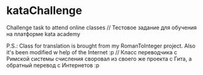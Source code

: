 # kataChallenge
 Challenge task to attend online classes // Тестовое задание для обучения на платформе kata academy

 P.S.: Class for translation is brought from my RomanToInteger project. Also it's been modified w help of the Internet :p // Класс переводчика с Римской системы счисления своровал из своего же проекта с Гита, а обратный перевод с Интернетов :р

